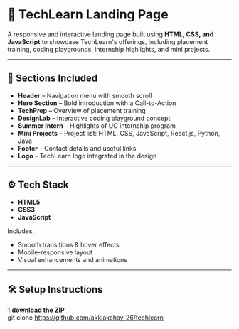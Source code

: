 # 🚀 TechLearn Landing Page

A responsive and interactive landing page built using **HTML, CSS, and JavaScript** to showcase TechLearn's offerings, including placement training, coding playgrounds, internship highlights, and mini projects.

---

## 📌 Sections Included

- **Header** – Navigation menu with smooth scroll
- **Hero Section** – Bold introduction with a Call-to-Action
- **TechPrep** – Overview of placement training
- **DesignLab** – Interactive coding playground concept
- **Summer Intern** – Highlights of UG internship program
- **Mini Projects** – Project list: HTML, CSS, JavaScript, React.js, Python, Java
- **Footer** – Contact details and useful links
- **Logo** – TechLearn logo integrated in the design

---

## ⚙️ Tech Stack

- **HTML5**
- **CSS3**
- **JavaScript**

Includes:
- Smooth transitions & hover effects
- Mobile-responsive layout
- Visual enhancements and animations

---

## 🛠️ Setup Instructions

1.**download the ZIP**  
git clone https://github.com/akkiakshay-26/techlearn
